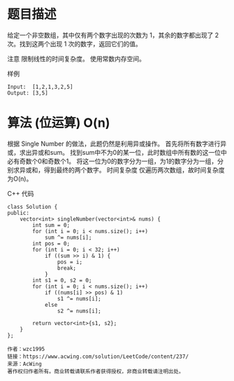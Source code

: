 # 题目描述
给定一个非空数组，其中仅有两个数字出现的次数为 1，其余的数字都出现了 2 次。找到这两个出现 1 次的数字，返回它们的值。

注意
限制线性的时间复杂度。
使用常数内存空间。

样例
```
Input:  [1,2,1,3,2,5]
Output: [3,5]
```

# 算法 (位运算) O(n)

根据 Single Number 的做法，此题仍然是利用异或操作。
首先将所有数字进行异或，求出异或和sum。
找到sum中不为0的某一位，此时数组中所有数的这一位中必有奇数个0和奇数个1。
将这一位为0的数字分为一组，为1的数字分为一组，分别求异或和，得到最终的两个数字。
时间复杂度
仅遍历两次数组，故时间复杂度为O(n)。

C++ 代码
```
class Solution {
public:
    vector<int> singleNumber(vector<int>& nums) {
        int sum = 0;
        for (int i = 0; i < nums.size(); i++)
            sum ^= nums[i];
        int pos = 0;
        for (int i = 0; i < 32; i++)
            if ((sum >> i) & 1) {
                pos = i;
                break;
            }
        int s1 = 0, s2 = 0;
        for (int i = 0; i < nums.size(); i++)
            if ((nums[i] >> pos) & 1)
                s1 ^= nums[i];
            else
                s2 ^= nums[i];

        return vector<int>{s1, s2};
    }
};

作者：wzc1995
链接：https://www.acwing.com/solution/LeetCode/content/237/
来源：AcWing
著作权归作者所有。商业转载请联系作者获得授权，非商业转载请注明出处。
```